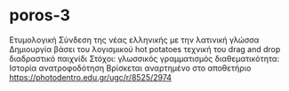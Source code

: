 # poros-3
Ετυμολογική
Σύνδεση της νέας ελληνικής με την λατινική γλώσσα
Δημιουργία βάσει του λογισμικού hot potatoes
τεχνική του drag and drop
διαδραστικό παιχνίδι
Στόχοι:
γλωσσικός γραμματισμός 
διαθεματικότητα: Ιστορία 
ανατροφοδότηση
Βρίσκεται αναρτημένο στο αποθετήριο https://photodentro.edu.gr/ugc/r/8525/2974
